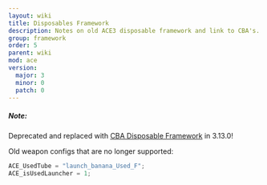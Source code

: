 ```yaml
---
layout: wiki
title: Disposables Framework
description: Notes on old ACE3 disposable framework and link to CBA's.
group: framework
order: 5
parent: wiki
mod: ace
version:
  major: 3
  minor: 0
  patch: 0
---
```


<div class="panel callout">
    <h5>Note:</h5>
    <p>Deprecated and replaced with <a href="https://github.com/CBATeam/CBA_A3/wiki/Disposable-Launchers">CBA Disposable Framework</a> in 3.13.0!</p>
</div>

Old weapon configs that are no longer supported:
```cpp
ACE_UsedTube = "launch_banana_Used_F";
ACE_isUsedLauncher = 1;
```
